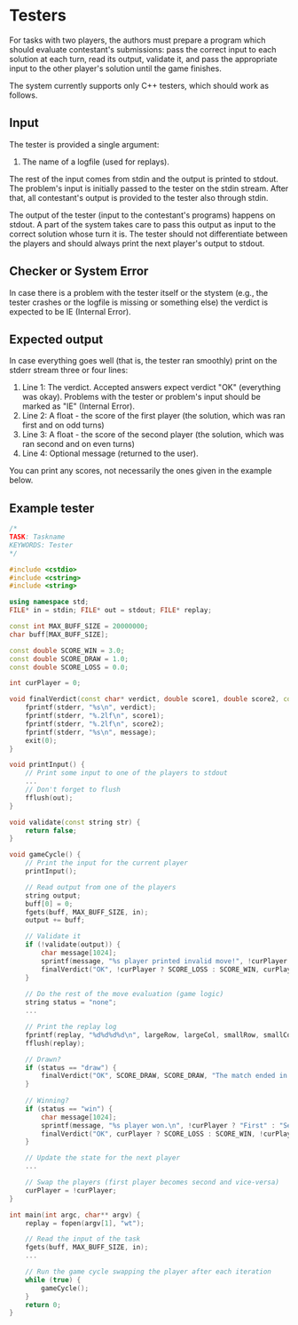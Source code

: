 # Testers
For tasks with two players, the authors must prepare a program which should evaluate contestant's
submissions: pass the correct input to each solution at each turn, read its output, validate it,
and pass the appropriate input to the other player's solution until the game finishes.

The system currently supports only C++ testers, which should work as follows.

## Input
The tester is provided a single argument:
1. The name of a logfile (used for replays).

The rest of the input comes from stdin and the output is printed to stdout. The problem's input is
initially passed to the tester on the stdin stream. After that, all contestant's output is provided
to the tester also through stdin.

The output of the tester (input to the contestant's programs) happens on stdout. A part of the
system takes care to pass this output as input to the correct solution whose turn it is. The tester
should not differentiate between the players and should always print the next player's output to stdout.

## Checker or System Error
In case there is a problem with the tester itself or the stystem (e.g., the tester crashes or the
logfile is missing or something else) the verdict is expected to be IE (Internal Error).

## Expected output
In case everything goes well (that is, the tester ran smoothly) print on the stderr stream three or
four lines:
1. Line 1: The verdict. Accepted answers expect verdict "OK" (everything was okay). Problems with
the tester or problem's input should be marked as "IE" (Internal Error).
1. Line 2: A float - the score of the first player (the solution, which was ran first and on odd turns)
1. Line 3: A float - the score of the second player (the solution, which was ran second and on even turns)
1. Line 4: Optional message (returned to the user).

You can print any scores, not necessarily the ones given in the example below.

## Example tester
```C++
/*
TASK: Taskname
KEYWORDS: Tester
*/

#include <cstdio>
#include <cstring>
#include <string>

using namespace std;
FILE* in = stdin; FILE* out = stdout; FILE* replay;

const int MAX_BUFF_SIZE = 20000000;
char buff[MAX_BUFF_SIZE];

const double SCORE_WIN = 3.0;
const double SCORE_DRAW = 1.0;
const double SCORE_LOSS = 0.0;

int curPlayer = 0;

void finalVerdict(const char* verdict, double score1, double score2, const char* message) {
    fprintf(stderr, "%s\n", verdict);
    fprintf(stderr, "%.2lf\n", score1);
    fprintf(stderr, "%.2lf\n", score2);
    fprintf(stderr, "%s\n", message);
    exit(0);
}

void printInput() {
    // Print some input to one of the players to stdout
    ...
    // Don't forget to flush
    fflush(out);
}

void validate(const string str) {
    return false;
}

void gameCycle() {
    // Print the input for the current player
    printInput();

    // Read output from one of the players
    string output;
    buff[0] = 0;
    fgets(buff, MAX_BUFF_SIZE, in);
    output += buff;

    // Validate it
    if (!validate(output)) {
        char message[1024];
        sprintf(message, "%s player printed invalid move!", !curPlayer ? "First" : "Second");
        finalVerdict("OK", !curPlayer ? SCORE_LOSS : SCORE_WIN, curPlayer ? SCORE_LOSS : SCORE_WIN, message);
    }
    
    // Do the rest of the move evaluation (game logic)
    string status = "none";
    ...

    // Print the replay log
    fprintf(replay, "%d%d%d%d\n", largeRow, largeCol, smallRow, smallCol);
    fflush(replay);

    // Drawn?
    if (status == "draw") {
        finalVerdict("OK", SCORE_DRAW, SCORE_DRAW, "The match ended in a draw.");
    }
    
    // Winning?
    if (status == "win") {
        char message[1024];
        sprintf(message, "%s player won.\n", !curPlayer ? "First" : "Second");
        finalVerdict("OK", curPlayer ? SCORE_LOSS : SCORE_WIN, !curPlayer ? SCORE_LOSS : SCORE_WIN, message);
    }

    // Update the state for the next player
    ...

    // Swap the players (first player becomes second and vice-versa)
    curPlayer = !curPlayer;
}

int main(int argc, char** argv) {
    replay = fopen(argv[1], "wt");

    // Read the input of the task
    fgets(buff, MAX_BUFF_SIZE, in);
    ...

    // Run the game cycle swapping the player after each iteration
    while (true) {
        gameCycle();
    }
    return 0;
}

```
